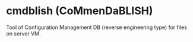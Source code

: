 # cmdblish (CoMmenDaBLISH)

Tool of Configuration Management DB (reverse engineering type) for files on server VM. 
